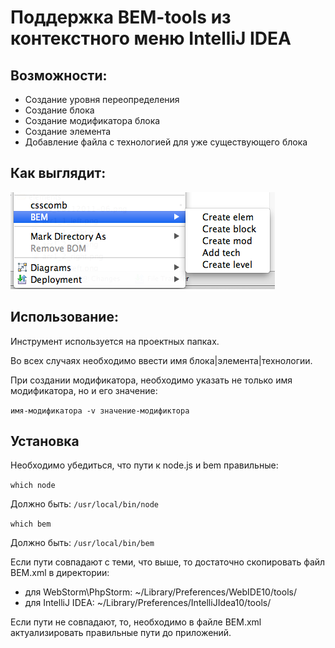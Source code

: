 Поддержка BEM-tools из контекстного меню IntelliJ IDEA
========
Возможности:
---------------------------
 * Создание уровня переопределения
 * Создание блока
 * Создание модификатора блока
 * Создание элемента
 * Добавление файла с технологией для уже существующего блока

Как выглядит:
---------------------------
![Как выглядит](https://github.com/banzalik/bemidea-et/raw/master/screen.png)

Использование:
---------------------------
Инструмент используется на проектных папках.

Во всех случаях необходимо ввести имя блока|элемента|технологии.

При создании модификатора, необходимо указать не только имя модификатора, но и его значение:

```имя-модификатора -v значение-модификтора```

Установка
---------------------------
Необходимо убедиться, что пути к node.js и bem правильные:

```which node```

Должно быть: ```/usr/local/bin/node```

```which bem```

Должно быть: ```/usr/local/bin/bem```

Если пути совпадают с теми, что выше, то достаточно скопировать файл BEM.xml в директории:

 * для WebStorm\PhpStorm: ~/Library/Preferences/WebIDE10/tools/
 * для IntelliJ IDEA: ~/Library/Preferences/IntelliJIdea10/tools/

Если пути не совпадают, то, необходимо в файле BEM.xml актуализировать правильные пути до приложений.